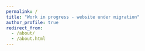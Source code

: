 ```yaml
---
permalink: /
title: "Work in progress - website under migration"
author_profile: true
redirect_from: 
  - /about/
  - /about.html
---
```


